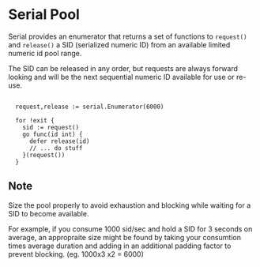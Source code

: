 # Serial Pool

Serial provides an enumerator that returns a set of functions to ```request()``` and ```release()``` a SID (serialized numeric ID) from an available limited numeric id pool range.

The SID can be released in any order, but requests are always forward looking and will be the next sequential numeric ID available for use or re-use. 

```golang 

  request,release := serial.Enumerator(6000)
  
  for !exit {
    sid := request()
    go func(id int) {
      defer release(id)
      // ... do stuff
    }(request())
  }

```

## Note

Size the pool properly to avoid exhaustion and blocking while waiting for a SID to become available. 

For example, if you consume 1000 sid/sec and hold a SID for 3 seconds on average, an appropraite size might be found by taking your consumtion times average duration and adding in an additional padding factor to prevent blocking. (eg. 1000x3 x2 = 6000)

